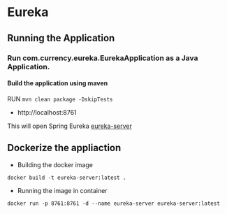 # Eureka

## Running the Application

### Run com.currency.eureka.EurekaApplication as a Java Application.

#### Build the application using maven

RUN
`
mvn clean package -DskipTests
`
* http://localhost:8761 

This will open Spring Eureka [eureka-server](https://spring.io/guides/gs/service-registration-and-discovery/)


## Dockerize the appliaction

* Building the docker image

```
docker build -t eureka-server:latest .
```

* Running the image in container

```
docker run -p 8761:8761 -d --name eureka-server eureka-server:latest
```
